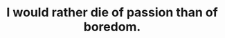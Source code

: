 ---
title: "I would rather die of passion than of boredom."
attribution: "Émile Zola"
layout: quote
tags:
  - Émile Zola
  - quote
---